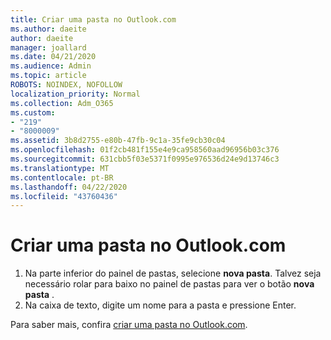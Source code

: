 ```yaml
---
title: Criar uma pasta no Outlook.com
ms.author: daeite
author: daeite
manager: joallard
ms.date: 04/21/2020
ms.audience: Admin
ms.topic: article
ROBOTS: NOINDEX, NOFOLLOW
localization_priority: Normal
ms.collection: Adm_O365
ms.custom:
- "219"
- "8000009"
ms.assetid: 3b8d2755-e80b-47fb-9c1a-35fe9cb30c04
ms.openlocfilehash: 01f2cb481f155e4e9ca958560aad96956b03c376
ms.sourcegitcommit: 631cbb5f03e5371f0995e976536d24e9d13746c3
ms.translationtype: MT
ms.contentlocale: pt-BR
ms.lasthandoff: 04/22/2020
ms.locfileid: "43760436"
---
```

# <a name="create-a-folder-in-outlookcom"></a>Criar uma pasta no Outlook.com

1. Na parte inferior do painel de pastas, selecione **nova pasta**. Talvez seja necessário rolar para baixo no painel de pastas para ver o botão **nova pasta** .
2. Na caixa de texto, digite um nome para a pasta e pressione Enter.

Para saber mais, confira [criar uma pasta no Outlook.com](https://support.office.com/article/6bb0723a-f39f-4a8d-bb3f-fab5dcc2510a?wt.mc_id=Office_Outlook_com_Alchemy).